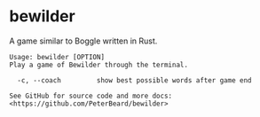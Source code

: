 # bewilder
 A game similar to Boggle written in Rust.

```
Usage: bewilder [OPTION]
Play a game of Bewilder through the terminal.

  -c, --coach         show best possible words after game end

See GitHub for source code and more docs: <https://github.com/PeterBeard/bewilder>
```

